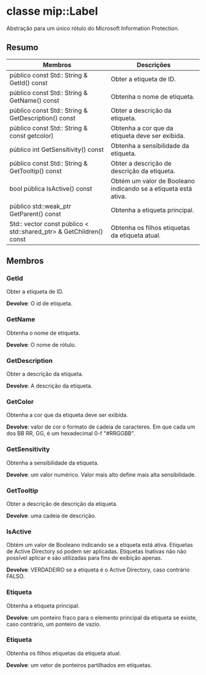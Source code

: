# <a name="class-miplabel"></a>classe mip::Label 
Abstração para um único rótulo do Microsoft Information Protection.
  
## <a name="summary"></a>Resumo
 Membros                        | Descrições                                
--------------------------------|---------------------------------------------
 público const Std:: String & GetId() const  |  Obter a etiqueta de ID.
 público const Std:: String & GetName() const  |  Obtenha o nome de etiqueta.
 público const Std:: String & GetDescription() const  |  Obter a descrição da etiqueta.
 público const Std:: String & const getcolor)  |  Obtenha a cor que da etiqueta deve ser exibida.
 público int GetSensitivity() const  |  Obtenha a sensibilidade da etiqueta.
 público const Std:: String & GetTooltip() const  |  Obter a descrição de descrição da etiqueta.
 bool pública IsActive() const  |  Obtém um valor de Booleano indicando se a etiqueta está ativa.
público std::weak_ptr<Label> GetParent() const  |  Obtenha a etiqueta principal.
Std:: vector const público < std::shared_ptr<Label>> & GetChildren() const  |  Obtenha os filhos etiquetas da etiqueta atual.
  
## <a name="members"></a>Membros
  
### <a name="getid"></a>GetId
Obter a etiqueta de ID.

  
**Devolve**: O id de etiqueta.
  
### <a name="getname"></a>GetName
Obtenha o nome de etiqueta.

  
**Devolve**: O nome de rótulo.
  
### <a name="getdescription"></a>GetDescription
Obter a descrição da etiqueta.

  
**Devolve**: A descrição da etiqueta.
  
### <a name="getcolor"></a>GetColor
Obtenha a cor que da etiqueta deve ser exibida.

  
**Devolve**: valor de cor o formato de cadeia de caracteres. Em que cada um dos BB RR, GG, é um hexadecimal 0-f "#RRGGBB".
  
### <a name="getsensitivity"></a>GetSensitivity
Obtenha a sensibilidade da etiqueta.

  
**Devolve**: um valor numérico. Valor mais alto define mais alta sensibilidade.
  
### <a name="gettooltip"></a>GetTooltip
Obter a descrição de descrição da etiqueta.

  
**Devolve**: uma cadeia de descrição.
  
### <a name="isactive"></a>IsActive
Obtém um valor de Booleano indicando se a etiqueta está ativa.
Etiquetas de Active Directory só podem ser aplicadas. Etiquetas Inativas não não possível aplicar e são utilizadas para fins de exibição apenas. 

  
**Devolve**: VERDADEIRO se a etiqueta é o Active Directory, caso contrário FALSO.
  
### <a name="label"></a>Etiqueta
Obtenha a etiqueta principal.

  
**Devolve**: um ponteiro fraco para o elemento principal da etiqueta se existe, caso contrário, um ponteiro de vazio.
  
### <a name="label"></a>Etiqueta
Obtenha os filhos etiquetas da etiqueta atual.

  
**Devolve**: um vetor de ponteiros partilhados em etiquetas.